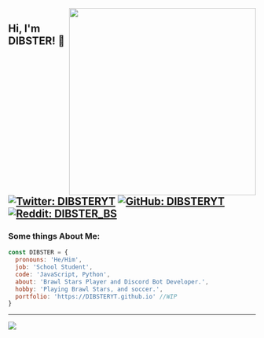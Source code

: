 <img src="https://github-readme-stats.vercel.app/api?username=DIBSTERYT&show_icons=true&theme=radical" align="right" width="380">
<h2> Hi, I'm DIBSTER! 👋</h2>


[![Twitter: DIBSTERYT](https://img.shields.io/twitter/follow/DIBSTERYT?label=Twitter&logo=Twitter&style=social)](https://twitter.com/DIBSTERYT)
[![GitHub: DIBSTERYT](https://img.shields.io/github/followers/DIBSTERYT?style=social)](https://github.com/DIBSTERYT)
[![Reddit: DIBSTER_BS](https://img.shields.io/reddit/user-karma/link/DIBSTER_BS?color=59afff&label=Reddit&logo=Reddit&style=social)](https://www.reddit.com/user/DIBSTER_BS)
---

### Some things About Me:

```js
const DIBSTER = {
  pronouns: 'He/Him',
  job: 'School Student',
  code: 'JavaScript, Python',
  about: 'Brawl Stars Player and Discord Bot Developer.',
  hobby: 'Playing Brawl Stars, and soccer.',
  portfolio: 'https://DIBSTERYT.github.io' //WIP
}
```
---

![](https://github-readme-stats.vercel.app/api/top-langs/?username=DIBSTERYT&layout=compact)
